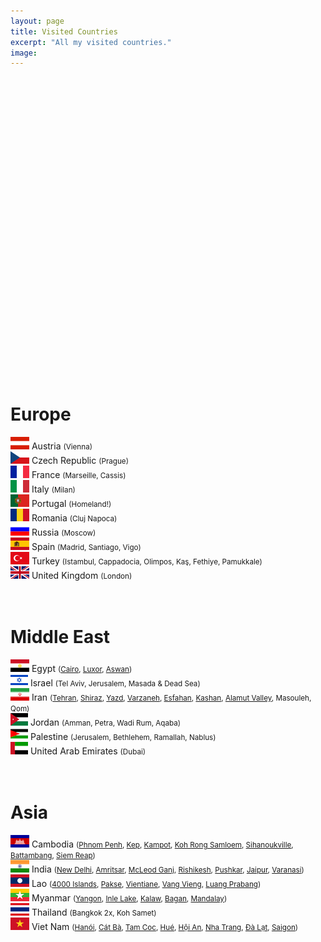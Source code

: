 ```yaml
---
layout: page
title: Visited Countries
excerpt: "All my visited countries."
image:
---
```


<script src="https://www.amcharts.com/lib/3/ammap.js" type="text/javascript"></script>
<script src="https://www.amcharts.com/lib/3/maps/js/worldHigh.js" type="text/javascript"></script>
<script src="https://www.amcharts.com/lib/3/themes/dark.js" type="text/javascript"></script>
<div id="mapdiv" style="width: 1000px; height: 450px;"></div>
<script type="text/javascript">
var map = AmCharts.makeChart("mapdiv",{
type: "map",
theme: "dark",
projection: "mercator",
panEventsEnabled : true,
backgroundColor : "#535364",
backgroundAlpha : 1,
zoomControl: {
zoomControlEnabled : true
},
dataProvider : {
map : "worldHigh",
getAreasFromMap : true,
areas :
[
  {
    "id": "AT",
    "showAsSelected": true
  },
  {
    "id": "CZ",
    "showAsSelected": true
  },
  {
    "id": "FR",
    "showAsSelected": true
  },
  {
    "id": "IT",
    "showAsSelected": true
  },
  {
    "id": "PT",
    "showAsSelected": true
  },
  {
    "id": "RO",
    "showAsSelected": true
  },
  {
    "id": "ES",
    "showAsSelected": true
  },
  {
    "id": "TR",
    "showAsSelected": true
  },
  {
    "id": "GB",
    "showAsSelected": true
  },
  {
    "id": "KH",
    "showAsSelected": true
  },
  {
    "id": "IN",
    "showAsSelected": true
  },
  {
    "id": "LA",
    "showAsSelected": true
  },
  {
    "id": "MM",
    "showAsSelected": true
  },
  {
    "id": "TH",
    "showAsSelected": true
  },
  {
    "id": "VN",
    "showAsSelected": true
  },
  {
    "id": "EG",
    "showAsSelected": true
  },
  {
    "id": "IR",
    "showAsSelected": true
  },
  {
    "id": "IL",
    "showAsSelected": true
  },
  {
    "id": "PS",
    "showAsSelected": true
  },
  {
    "id": "JO",
    "showAsSelected": true
  },
  {
    "id": "AE",
    "showAsSelected": true
  },
  {
    "id": "RU",
    "showAsSelected": true
  }
]
},
areasSettings : {
autoZoom : true,
color : "#B4B4B7",
colorSolid : "#3605FC",
selectedColor : "#3605FC",
outlineColor : "#666666",
rollOverColor : "#9EC2F7",
rollOverOutlineColor : "#000000"
}
});
</script>
<br>
<br>
<h1>Europe</h1>
<img src="../images/flags/at.png"/> Austria <small>(Vienna)</small><br>
<img src="../images/flags/cz.png"/> Czech Republic <small>(Prague)</small><br>
<img src="../images/flags/fr.png"/> France <small>(Marseille, Cassis)</small><br>
<img src="../images/flags/it.png"/> Italy <small>(Milan)</small><br>
<img src="../images/flags/pt.png"/> Portugal <small>(Homeland!)</small><br>
<img src="../images/flags/ro.png"/> Romania <small>(Cluj Napoca)</small><br>
<img src="../images/flags/ru.png"/> Russia <small>(Moscow)</small><br>
<img src="../images/flags/es.png"/> Spain <small>(Madrid, Santiago, Vigo)</small><br>
<img src="../images/flags/tr.png"/> Turkey <small>(Istambul, Cappadocia, Olimpos, Kaş, Fethiye, Pamukkale)</small><br>
<img src="../images/flags/gb.png"/> United Kingdom <small>(London)</small><br><br><br>

<h1>Middle East</h1>
<img src="../images/flags/eg.png"/> Egypt <small>(<a href="{{site.url}}/Cairo" target="_blank">Cairo</a>,
<a href="{{site.url}}/Luxor" target="_blank">Luxor</a>,
<a href="{{site.url}}/Aswan" target="_blank">Aswan</a>)</small><br>
<img src="../images/flags/il.png"/> Israel <small>(Tel Aviv, Jerusalem, Masada & Dead Sea)</small><br>
<img src="../images/flags/ir.png"/> Iran <small>(<a href="{{site.url}}/Tehran" target="_blank">Tehran</a>,
<a href="{{site.url}}/Shiraz" target="_blank">Shiraz</a>,
<a href="{{site.url}}/Yazd" target="_blank">Yazd</a>,
<a href="{{site.url}}/Varzaneh" target="_blank">Varzaneh</a>,
<a href="{{site.url}}/Esfahan" target="_blank">Esfahan</a>,
<a href="{{site.url}}/Kashan" target="_blank">Kashan</a>,
<a href="{{site.url}}/Alamut" target="_blank">Alamut Valley</a>, Masouleh, Qom)</small><br>
<img src="../images/flags/jo.png"/> Jordan <small>(Amman, Petra, Wadi Rum, Aqaba)</small><br>
<img src="../images/flags/ps.png"/> Palestine <small>(Jerusalem, Bethlehem, Ramallah, Nablus)</small><br>
<img src="../images/flags/ae.png"/> United Arab Emirates <small>(Dubai)</small><br><br><br>

<h1>Asia</h1>
<img src="../images/flags/kh.png"/> Cambodia <small>(<a href="{{site.url}}/PhnomPenh" target="_blank">Phnom Penh</a>,
  <a href="{{site.url}}/KepKampot" target="_blank">Kep</a>, 
  <a href="{{site.url}}/KepKampot" target="_blank">Kampot</a>,
  <a href="{{site.url}}/Samloem" target="_blank">Koh Rong Samloem</a>,
  <a href="{{site.url}}/Samloem" target="_blank">Sihanoukville</a>,
  <a href="{{site.url}}/Battambang" target="_blank">Battambang</a>,
  <a href="{{site.url}}/SiemReap" target="_blank">Siem Reap</a>)</small><br>
<img src="../images/flags/in.png"/> India 
<small>(<a href="{{site.url}}/Delhi" target="_blank">New Delhi</a>, 
  <a href="{{site.url}}/Amritsar" target="_blank">Amritsar</a>, 
  <a href="{{site.url}}/McLeodGanj" target="_blank">McLeod Ganj</a>, 
  <a href="{{site.url}}/Rishikesh" target="_blank">Rishikesh</a>, 
  <a href="{{site.url}}/Pushkar" target="_blank">Pushkar</a>, 
  <a href="{{site.url}}/Jaipur" target="_blank">Jaipur</a>, 
  <a href="{{site.url}}/Varanasi" target="_blank">Varanasi</a>)</small><br>
<img src="../images/flags/la.png"/> Lao 
<small>(<a href="{{site.url}}/4000Islands" target="_blank">4000 Islands</a>, 
  <a href="{{site.url}}/Pakse" target="_blank">Pakse</a>, 
  <a href="{{site.url}}/Vientiane" target="_blank">Vientiane</a>, 
  <a href="{{site.url}}/VangVieng" target="_blank">Vang Vieng</a>, 
  <a href="{{site.url}}/LuangPrabang" target="_blank">Luang Prabang</a>)</small><br>
<img src="../images/flags/mm.png"/> Myanmar 
<small>(<a href="{{site.url}}/Land-of-Smiles-1" target="_blank">Yangon</a>, 
  <a href="{{site.url}}/Land-of-Smiles-2" target="_blank">Inle Lake</a>, 
  <a href="{{site.url}}/Land-of-Smiles-3" target="_blank">Kalaw</a>, 
  <a href="{{site.url}}/Land-of-Smiles-4" target="_blank">Bagan</a>, 
  <a href="{{site.url}}/Land-of-Smiles-7" target="_blank">Mandalay</a>)</small><br>
<img src="../images/flags/th.png"/> Thailand <small>(Bangkok 2x, Koh Samet)</small><br>
<img src="../images/flags/vn.png"/> Viet Nam 
<small>(<a href="{{site.url}}/Hanoi" target="_blank">Hanói</a>, 
  <a href="{{site.url}}/CatBa" target="_blank">Cát Bà</a>, 
  <a href="{{site.url}}/TamCoc" target="_blank">Tam Coc</a>, 
  <a href="{{site.url}}/Hue" target="_blank">Hué</a>,
  <a href="{{site.url}}/HoiAn" target="_blank">Hội An</a>,
  <a href="{{site.url}}/Dalat" target="_blank">Nha Trang</a>,
  <a href="{{site.url}}/Dalat" target="_blank">Đà Lạt</a>, 
  <a href="{{site.url}}/HCMC" target="_blank">Saigon</a>)</small><br><br>
